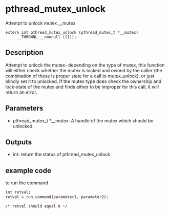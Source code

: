 # pthread_mutex_unlock
Attempt to unlock mutex __mutex 

```
extern int pthread_mutex_unlock (pthread_mutex_t *__mutex)
     __THROWNL __nonnull ((1));
```

## Description
Attempt to unlock the mutex- depending on the type of mutex, this function will either check whether the mutex is locked and owned by the caller (the combination of these is proper state for a call to mutex_unlock), or just blindly set it to unlocked. If the mutex type does check the ownership and lock-state of the mutex and finds either to be improper for this call, it will return an error.

## Parameters
* pthread_mutex_t *__mutex: A handle of the mutex which should be unlocked.

## Outputs
* int: return the status of pthread_mutex_unlock

## example code
to run the command

```bash
int retval;
retval = run_command(parameter1, parameter2);

/* retval should equal 0 */

```


